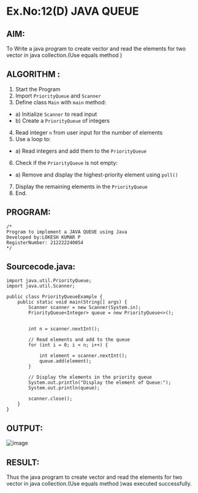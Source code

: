 # Ex.No:12(D) JAVA QUEUE
## AIM:
To Write a java program to create vector and read the elements for two vector in java collection.(Use equals method )


## ALGORITHM :
1.	Start the Program
2.	Import `PriorityQueue` and `Scanner`
3.	Define class `Main` with `main` method:
-	a) Initialize `Scanner` to read input
-	b) Create a `PriorityQueue` of integers
4.	Read integer `n` from user input for the number of elements
5.	Use a loop to:
-	a) Read integers and add them to the `PriorityQueue`
6.	Check if the `PriorityQueue` is not empty:
-	a) Remove and display the highest-priority element using `poll()`
7.	Display the remaining elements in the `PriorityQueue`
8.	End.





## PROGRAM:
 ```
/*
Program to implement a JAVA QUEUE using Java
Developed by:LOKESH KUMAR P 
RegisterNumber: 212222240054 
*/
```

## Sourcecode.java:
```
import java.util.PriorityQueue;
import java.util.Scanner;

public class PriorityQueueExample {
    public static void main(String[] args) {
        Scanner scanner = new Scanner(System.in);
        PriorityQueue<Integer> queue = new PriorityQueue<>();

       
        int n = scanner.nextInt();

        // Read elements and add to the queue
        for (int i = 0; i < n; i++) {
           
            int element = scanner.nextInt();
            queue.add(element);
        }

        // Display the elements in the priority queue
        System.out.println("Display the element of Queue:");
        System.out.println(queue);

        scanner.close();
    }
}
```






## OUTPUT:


![image](https://github.com/user-attachments/assets/80d4036d-6bf4-46b2-a31d-a314ab3613df)


## RESULT:
Thus the java program to create vector and read the elements for two vector in java collection.(Use equals method )was executed successfully.


